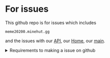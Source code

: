 # For issues 
This github repo is for issues which includes
```
meme20200.minehut.gg
```
and the issues with our [API](https://api.git20200.gq), our [Home](https://home.git20200.gq), our [main](https://git20200.gq).
<details>
<summary>Requirements to making a issue on github</summary>
- Or minuses
+ Or pluses
</details>
